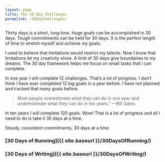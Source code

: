 ```yaml
---
layout: page
title: The 30 Day Challenges
permalink: /30DayChallenges/
---
```

Thirty days is a short, long time. Huge goals can be accomplished in 30 days. Tough commitments can be held for 30 days. It is the perfect length of time to stretch myself and achieve my goals.

I used to believe that limitations would restrict my talents. Now I know that limitations let my creativity shine. A limit of 30 days give boundaries to my dreams. The 30 day framework helps me focus on small tasks that I can complete.

In one year I will complete 12 challenges. That’s a lot of progress. I don’t think I have ever completed 12 big goals in a year before. I have not planned and tracked that many goals before.

> Most people overestimate what they can do in one year and underestimate what they can do in ten years.” 
> —Bill Gates
>

In ten years I will complete 120 goals. Wow! That is a lot of progress and all I need to do is take it 30 days at a time. 

Steady, consistent commitments, 30 days at a time.

### [30 Days of Running]({{ site.baseurl }}/30DaysOfRunning/)

### [30 Days of Writing]({{ site.baseurl }}/30DaysOfWriting/)
